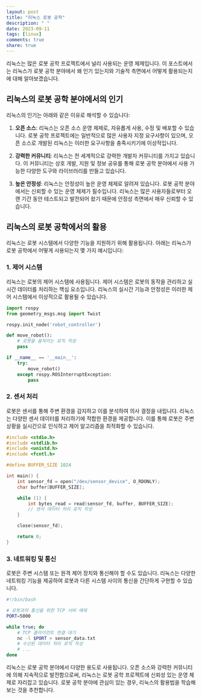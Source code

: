 ```yaml
---
layout: post
title: "리눅스 로봇 공학"
description: " "
date: 2023-09-11
tags: [linux]
comments: true
share: true
---
```


리눅스는 많은 로봇 공학 프로젝트에서 널리 사용되는 운영 체제입니다. 이 포스트에서는 리눅스가 로봇 공학 분야에서 왜 인기 있는지와 기술적 측면에서 어떻게 활용되는지에 대해 알아보겠습니다.

## 리눅스의 로봇 공학 분야에서의 인기

리눅스의 인기는 아래와 같은 이유로 해석할 수 있습니다:

1. **오픈 소스**: 리눅스는 오픈 소스 운영 체제로, 자유롭게 사용, 수정 및 배포할 수 있습니다. 로봇 공학 프로젝트에는 일반적으로 많은 사용자 지정 요구사항이 있으며, 오픈 소스로 개발된 리눅스는 이러한 요구사항을 충족시키기에 이상적입니다.

2. **강력한 커뮤니티**: 리눅스는 전 세계적으로 강력한 개발자 커뮤니티를 가지고 있습니다. 이 커뮤니티는 상호 개발, 지원 및 정보 공유를 통해 로봇 공학 분야에서 사용 가능한 다양한 도구와 라이브러리를 만들고 있습니다.

3. **높은 안정성**: 리눅스는 안정성이 높은 운영 체제로 알려져 있습니다. 로봇 공학 분야에서는 신뢰할 수 있는 운영 체제가 필수입니다. 리눅스는 많은 사용자들로부터 오랜 기간 동안 테스트되고 발전되어 왔기 때문에 안정성 측면에서 매우 신뢰할 수 있습니다.

## 리눅스의 로봇 공학에서의 활용

리눅스는 로봇 시스템에서 다양한 기능을 지원하기 위해 활용됩니다. 아래는 리눅스가 로봇 공학에서 어떻게 사용되는지 몇 가지 예시입니다:

### 1. 제어 시스템

리눅스는 로봇의 제어 시스템에 사용됩니다. 제어 시스템은 로봇의 동작을 관리하고 실시간 데이터를 처리하는 핵심 요소입니다. 리눅스의 실시간 기능과 안정성은 이러한 제어 시스템에서 이상적으로 활용될 수 있습니다.

```python
import rospy
from geometry_msgs.msg import Twist

rospy.init_node('robot_controller')

def move_robot():
    # 로봇을 움직이는 로직 작성
    pass

if __name__ == '__main__':
    try:
        move_robot()
    except rospy.ROSInterruptException:
        pass
```

### 2. 센서 처리

로봇은 센서를 통해 주변 환경을 감지하고 이를 분석하여 의사 결정을 내립니다. 리눅스는 다양한 센서 데이터를 처리하기에 적합한 환경을 제공합니다. 이를 통해 로봇은 주변 상황을 실시간으로 인식하고 제어 알고리즘을 최적화할 수 있습니다.

```c
#include <stdio.h>
#include <stdlib.h>
#include <unistd.h>
#include <fcntl.h>

#define BUFFER_SIZE 1024

int main() {
    int sensor_fd = open("/dev/sensor_device", O_RDONLY);
    char buffer[BUFFER_SIZE];

    while (1) {
        int bytes_read = read(sensor_fd, buffer, BUFFER_SIZE);
        // 센서 데이터 처리 로직 작성
    }

    close(sensor_fd);

    return 0;
}
```

### 3. 네트워킹 및 통신

로봇은 주변 시스템 또는 원격 제어 장치와 통신해야 할 수도 있습니다. 리눅스는 다양한 네트워킹 기능을 제공하여 로봇과 다른 시스템 사이의 통신을 간단하게 구현할 수 있습니다.

```bash
#!/bin/bash

# 로봇과의 통신을 위한 TCP 서버 예제
PORT=5000

while true; do
    # TCP 클라이언트 연결 대기
    nc -l $PORT > sensor_data.txt
    # 수신된 데이터 처리 로직 작성
    # ...
done
```

리눅스는 로봇 공학 분야에서 다양한 용도로 사용됩니다. 오픈 소스와 강력한 커뮤니티에 의해 지속적으로 발전함으로써, 리눅스는 로봇 공학 프로젝트에 신뢰성 있는 운영 체제로 자리잡고 있습니다. 로봇 공학 분야에 관심이 있는 경우, 리눅스의 활용법을 학습해보는 것을 추천합니다.